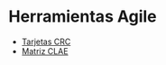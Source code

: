 # Herramientas Agile

- [Tarjetas CRC](https://docs.google.com/spreadsheets/d/1cIp-irNSLqgDcScWjpGVcOBMt94C-yeJtUI0bQqeQRc/edit?usp=drive_link "Title")
- [Matriz CLAE](https://docs.google.com/spreadsheets/d/1WU7cmKONmpu13e8MKvGb7esxC5nlHEW_/edit?usp=drive_link&ouid=100432884038434826864&rtpof=true&sd=true "Title")
